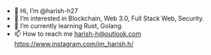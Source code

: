- 👋 Hi, I’m @harish-h27
- 👀 I’m interested in Blockchain, Web 3.0, Full Stack Web, Security. 
- 🌱 I’m currently learning Rust, Golang.
- 📫 How to reach me harish-h@outlook.com https://www.instagram.com/im_harish.h/

<!---
harish-h27/harish-h27 is a ✨ special ✨ repository because its `README.md` (this file) appears on your GitHub profile.
You can click the Preview link to take a look at your changes.
--->
